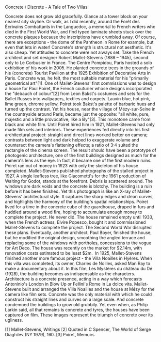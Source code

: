 Concrete / Discrete - A Tale of Two Villas

Concrete does not grow old gracefully. Glance at a tower block on your nearest city skyline. Or walk, as I did recently, around the Forêt des Écrivains Combattants in the Languedoc, a memorial to French writers who died in the First World War, and find typed laminate sheets stuck over the concrete plaques because the inscriptions have crumbled away. Of course, there are exceptions - the dome of the Pantheon in Rome for example, but even that lets in water! Concrete's strength is structural not aesthetic. It's also cheap. Yet attitudes to concrete were not always set. Take the French architect and set designer Robert Mallet-Stevens (1886 – 1945), second only to Le Corbusier in France. The Centre Pompidou, Paris hosted a solo exhibition of his work in 2005. He planted concrete trees in the grounds of his (concrete) Tourist Pavilion at the 1925 Exhibition of Decorative Arts in Paris. Concrete was, he felt, the most suitable material for his "primarily geometrical art"[1].
One of Mallet-Stevens' first commissions was to design a house for Paul Poiret, the French couturier whose designs incorporated the "debauch of colour"[2] from Leon Bakst's costumes and sets for the Ballet Russes into wallpapers, textiles and carpets. Lauvin blue, hot pink, lime green, chrome yellow, Poiret took Bakst's palette of barbaric hues and turned up the contrast. Yet his house, near the village of Mézy-sur-Seine in the countryside around Paris, became just the opposite: "all white, pure, majestic and a little provocative, like a lily"[3]. This monotone came from black and white film. Until Poiret hired him in 1921, Mallet-Stevens had only made film sets and interiors. These experiences fed directly into his first architectural project: straight and direct lines worked better on camera; contrasts between light and dark helped to exaggerate volume and counteract the camera's flattening effects; a ratio of 3:4 suited the rectangle of the cinema screen. The result should have been a prototype of photogenic architecture, one of the first buildings designed as much for the camera's lens as the eye. In fact, it became one of the first modern ruins. 
Poiret ran out of money in 1923 with only the skeleton of his house completed. Mallet-Stevens published photographs of the stalled project in 1927. A single leafless tree, like Giacometti's for the 1961 production of Waiting for Godot, stands at the forefront. Debris is scattered around. The windows are dark voids and the concrete is blotchy. The building is a ruin before it has been finished. Yet this photograph is like an X-ray of Mallet-Stevens' architectural style. It captures the sharp edges and clean curves, and highlights the harmony of the building's spatial relationships.
Poiret lived for a time in the concrete cube of the guardhouse, draped in furs and huddled around a wood fire, hoping to accumulate enough money to complete the project. He never did. The house remained empty until 1933, when the French actress, Elvire Popesco, bought it and commissioned Mallet-Stevens to complete the project. The Second World War disrupted these plans. Eventually, another architect, Paul Boyer, finished the house, but he modified the original design, smoothing the angled terrace and replacing some of the windows with portholes, concessions to the vogue for Art Deco. The house was recently on the market for $2.14m, with renovation costs estimated to be least $2m. 
In 1925, Mallet-Stevens finished another more famous project - the Villa Noailles in Hyères. When this villa was completed, its owner, Charles de Noilles, asked Man Ray to make a documentary about it. In this film, Les Mystères du château du Dé (1928), the building becomes as indispensable as the characters. Architecture is a concrete presence, acting in a way which forecasts Antoninio's London in Blow Up or Fellini's Rome in La dolce vita.
Mallet-Stevens built and arranged the Villa Noailles and the house at Mézy for the camera like film sets. Concrete was the only material with which he could construct his straight lines and curves on a large scale. And concrete condemned the buildings to grow old grubbily. Yet even when, as Philip Larkin said, all that remains is concrete and tyres, the houses have been captured on film. These images represent the triumph of concrete over its ugliness.
 
 


[1] Mallet-Stevens, Writings
[2] Quoted in C Spencer, The World of Serge Diaghilev (NY 1979), 160.
[3] Poiret, Memoirs
